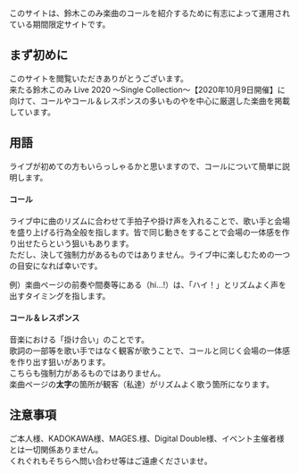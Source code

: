 このサイトは、鈴木このみ楽曲のコールを紹介するために有志によって運用されている期間限定サイトです。  

## まず初めに
このサイトを閲覧いただきありがとうございます。  
来たる鈴木このみ Live 2020 ～Single Collection～【2020年10月9日開催】に向けて、コールやコール＆レスポンスの多いものやを中心に厳選した楽曲を掲載しています。  

## 用語
ライブが初めての方もいらっしゃるかと思いますので、コールについて簡単に説明します。

#### コール  
ライブ中に曲のリズムに合わせて手拍子や掛け声を入れることで、歌い手と会場を盛り上げる行為全般を指します。皆で同じ動きをすることで会場の一体感を作り出せたらという狙いもあります。  
ただし、決して強制力があるものではありません。ライブ中に楽しむための一つの目安になれば幸いです。  

例）楽曲ページの前奏や間奏等にある（hi...!）は、「ハイ！」とリズムよく声を出すタイミングを指します。

#### コール＆レスポンス    
音楽における「掛け合い」のことです。  
歌詞の一部等を歌い手ではなく観客が歌うことで、コールと同じく会場の一体感を作り出す狙いがあります。  
こちらも強制力があるものではありません。  
楽曲ページの**太字**の箇所が観客（私達）がリズムよく歌う箇所になります。

## 注意事項
ご本人様、KADOKAWA様、MAGES.様、Digital Double様、イベント主催者様とは一切関係ありません。  
くれぐれもそちらへ問い合わせ等はご遠慮くださいませ。
